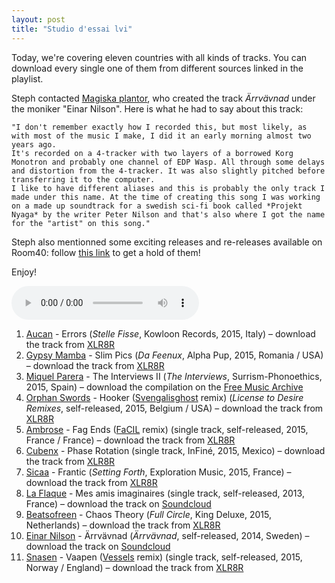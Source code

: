 ```yaml
---
layout: post
title: "Studio d'essai lvi"
---
```


Today, we're covering eleven countries with all kinds of tracks. You can download every single one of them from different sources linked in the playlist.

Steph contacted [Magiska plantor](https://soundcloud.com/mxps), who created the track *Ärrvävnad* under the moniker "Einar Nilson". Here is what he had to say about this track:

	"I don't remember exactly how I recorded this, but most likely, as with most of the music I make, I did it an early morning almost two years ago.
	It's recorded on a 4-tracker with two layers of a borrowed Korg Monotron and probably one channel of EDP Wasp. All through some delays and distortion from the 4-tracker. It was also slightly pitched before transferring it to the computer.
	I like to have different aliases and this is probably the only track I made under this name. At the time of creating this song I was working on a made up soundtrack for a swedish sci-fi book called *Projekt Nyaga* by the writer Peter Nilson and that's also where I got the name for the "artist" on this song."

Steph also mentionned some exciting releases and re-releases available on Room40: follow [this link](http://emporium.room40.org/) to get a hold of them!

Enjoy!

<audio src="http://media.emit.com/4eb-d/studio-dessai/201512032200/aac_mid.m4a" controls>
Your browser doesn't seem to be able to play embedded m4a audio.
</audio>

1. [Aucan](http://musicbrainz.org/artist/c39d82bb-c487-4baf-8318-131a32890c13) - Errors (_Stelle Fisse_, Kowloon Records, 2015, Italy) – download the track from [XLR8R](https://www.xlr8r.com/mp3/2015/11/aucan-errors/)
1. [Gypsy Mamba](http://musicbrainz.org/artist/a1ce04b1-1fe4-4208-976e-13446939bc65) - Slim Pics (_Da Feenux_, Alpha Pup, 2015, Romania / USA) – download the track from [XLR8R](https://www.xlr8r.com/mp3/2015/12/gypsy-mamba-slim-pics/)
1. [Miquel Parera](http://musicbrainz.org/artist/53feee64-79ed-4504-abbb-047fe32e1f17) - The Interviews II (_The Interviews_, Surrism-Phonoethics, 2015, Spain) – download the compilation on the [Free Music Archive](http://freemusicarchive.org/music/Jaan_Patterson_and_Friends/)
1. [Orphan Swords](http://musicbrainz.org/artist/8d602156-8760-45ba-980b-2d92cdc81083) - Hooker ([Svengalisghost](http://musicbrainz.org/artist/5b5551df-3298-4ab9-9bbe-07de419c5815) remix) (_License to Desire Remixes_, self-released, 2015, Belgium / USA) – download the track from [XLR8R](https://www.xlr8r.com/mp3/2015/11/orphan-swords-hooker-svengalisghost-remix/)
1. [Ambrose](http://musicbrainz.org/artist/0d60da7c-995c-44ba-8f6a-b4ace05d5a13) - Fag Ends ([FaCIL](http://musicbrainz.org/artist/6db13183-1e27-4713-8cf3-a72e0a1f83c8) remix) (single track, self-released, 2015, France / France) – download the track from [XLR8R](https://www.xlr8r.com/mp3/2015/11/ambrose-fag-ends-facil-remix/)
1. [Cubenx](http://musicbrainz.org/artist/5fb3a817-29b8-4e33-929e-44f876368f6f) - Phase Rotation (single track, InFiné, 2015, Mexico) – download the track from [XLR8R](https://www.xlr8r.com/mp3/2015/11/cubenx-phase-rotation/)
1. [Sicaa](http://musicbrainz.org/artist/cdb63b2a-ba16-436e-ab90-5753fd331c81) - Frantic (_Setting Forth_, Exploration Music, 2015, France) – download the track from [XLR8R](https://www.xlr8r.com/mp3/2015/11/sicaa-frantic/)
1. [La Flaque](http://musicbrainz.org/release/d8f2bedc-616c-4d5f-9550-d1301b2a1769) - Mes amis imaginaires (single track, self-released, 2013, France) – download the track on [Soundcloud](https://soundcloud.com/laflaque/mes-amis-imaginaires)
1. [Beatsofreen](http://musicbrainz.org/artist/36f92b57-47d6-4abd-8981-a59f7ad8d7cb) - Chaos Theory (_Full Circle_, King Deluxe, 2015, Netherlands) – download the track from [XLR8R](https://www.xlr8r.com/mp3/2015/11/beatsofreen-chaos-theory/)
1. [Einar Nilson](http://musicbrainz.org/artist/f5c06dbc-8463-40d5-bc6e-6e12a37230e9) - Ärrvävnad (_Ärrvävnad_, self-released, 2014, Sweden) – download the track on [Soundcloud](https://soundcloud.com/mxps/einar-nilson-arrvavnad)
1. [Snasen](http://musicbrainz.org/artist/9f80c77f-2e67-4bf1-9eec-15f4582a0ac3) - Vaapen ([Vessels](http://musicbrainz.org/artist/46e2ea0e-b023-4ba6-b43a-d95615d7b6cd) remix) (single track, self-released, 2015, Norway / England) – download the track from [XLR8R](https://www.xlr8r.com/mp3/2015/11/snasen-vaapen-vessels-remix/)